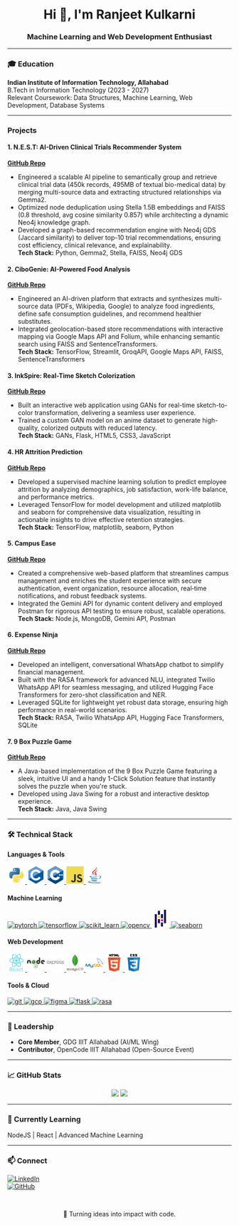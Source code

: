 <div align="center">
  <h1>Hi 👋, I'm Ranjeet Kulkarni</h1>
  <h3>Machine Learning and Web Development Enthusiast</h3>
</div>

---

### 🎓 Education
**Indian Institute of Information Technology, Allahabad**  
B.Tech in Information Technology (2023 - 2027)  
Relevant Coursework: Data Structures, Machine Learning, Web Development, Database Systems

---

###  Projects

#### 1. **N.E.S.T: AI-Driven Clinical Trials Recommender System**  
**[GitHub Repo](https://github.com/rndastech/Clinical-Trial-Recommender)** 
- Engineered a scalable AI pipeline to semantically group and retrieve clinical trial data (450k records, 495MB of textual bio-medical data) by merging multi-source data and extracting structured relationships via Gemma2.  
- Optimized node deduplication using Stella 1.5B embeddings and FAISS (0.8 threshold, avg cosine similarity 0.857) while architecting a dynamic Neo4j knowledge graph.  
- Developed a graph-based recommendation engine with Neo4j GDS (Jaccard similarity) to deliver top-10 trial recommendations, ensuring cost efficiency, clinical relevance, and explainability.  
**Tech Stack:** Python, Gemma2, Stella, FAISS, Neo4j GDS

#### 2. **CiboGenie: AI-Powered Food Analysis**  
**[GitHub Repo](https://github.com/ranjeetkulkarni/CiboGenie)** 
- Engineered an AI-driven platform that extracts and synthesizes multi-source data (PDFs, Wikipedia, Google) to analyze food ingredients, define safe consumption guidelines, and recommend healthier substitutes.  
- Integrated geolocation-based store recommendations with interactive mapping via Google Maps API and Folium, while enhancing semantic search using FAISS and SentenceTransformers.  
**Tech Stack:** TensorFlow, Streamlit, GroqAPI, Google Maps API, FAISS, SentenceTransformers

#### 3. **InkSpire: Real-Time Sketch Colorization**  
**[GitHub Repo](https://github.com/ranjeetkulkarni/InkSpire)** 
- Built an interactive web application using GANs for real-time sketch-to-color transformation, delivering a seamless user experience.  
- Trained a custom GAN model on an anime dataset to generate high-quality, colorized outputs with reduced latency.  
**Tech Stack:** GANs, Flask, HTML5, CSS3, JavaScript

#### 4. **HR Attrition Prediction**  
**[GitHub Repo](https://github.com/ranjeetkulkarni/HR_Attrition)** 
- Developed a supervised machine learning solution to predict employee attrition by analyzing demographics, job satisfaction, work-life balance, and performance metrics.  
- Leveraged TensorFlow for model development and utilized matplotlib and seaborn for comprehensive data visualization, resulting in actionable insights to drive effective retention strategies.  
**Tech Stack:** TensorFlow, matplotlib, seaborn, Python

#### 5. **Campus Ease**  
**[GitHub Repo](https://github.com/ranjeetkulkarni/Campus-Ease)** 
- Created a comprehensive web-based platform that streamlines campus management and enriches the student experience with secure authentication, event organization, resource allocation, real‑time notifications, and robust feedback systems.  
- Integrated the Gemini API for dynamic content delivery and employed Postman for rigorous API testing to ensure robust, scalable operations.  
**Tech Stack:** Node.js, MongoDB, Gemini API, Postman

#### 6. **Expense Ninja**  
**[GitHub Repo](https://github.com/ranjeetkulkarni/ExpenseNinja)** 
- Developed an intelligent, conversational WhatsApp chatbot to simplify financial management.  
- Built with the RASA framework for advanced NLU, integrated Twilio WhatsApp API for seamless messaging, and utilized Hugging Face Transformers for zero-shot classification and NER.  
- Leveraged SQLite for lightweight yet robust data storage, ensuring high performance in real-world scenarios.  
**Tech Stack:** RASA, Twilio WhatsApp API, Hugging Face Transformers, SQLite

#### 7. **9 Box Puzzle Game**  
**[GitHub Repo](https://github.com/ranjeetkulkarni/9-box-puzzle)** 
- A Java-based implementation of the 9 Box Puzzle Game featuring a sleek, intuitive UI and a handy 1-Click Solution feature that instantly solves the puzzle when you're stuck.  
- Developed using Java Swing for a robust and interactive desktop experience.  
**Tech Stack:** Java, Java Swing

---

### 🛠 Technical Stack

#### Languages & Tools
<p align="left">
  <a href="https://www.python.org" target="_blank" rel="noreferrer">
    <img src="https://raw.githubusercontent.com/devicons/devicon/master/icons/python/python-original.svg" alt="python" width="40" height="40"/>
  </a>
  <a href="https://www.cprogramming.com/" target="_blank" rel="noreferrer">
    <img src="https://raw.githubusercontent.com/devicons/devicon/master/icons/c/c-original.svg" alt="c" width="40" height="40"/>
  </a>
  <a href="https://www.w3schools.com/cpp/" target="_blank" rel="noreferrer">
    <img src="https://raw.githubusercontent.com/devicons/devicon/master/icons/cplusplus/cplusplus-original.svg" alt="cplusplus" width="40" height="40"/>
  </a>
  <a href="https://developer.mozilla.org/en-US/docs/Web/JavaScript" target="_blank" rel="noreferrer">
    <img src="https://raw.githubusercontent.com/devicons/devicon/master/icons/javascript/javascript-original.svg" alt="javascript" width="40" height="40"/>
  </a>
  <a href="https://www.java.com" target="_blank" rel="noreferrer">
    <img src="https://raw.githubusercontent.com/devicons/devicon/master/icons/java/java-original.svg" alt="java" width="40" height="40"/>
  </a>
</p>

#### Machine Learning
<p align="left">
  <a href="https://pytorch.org/" target="_blank" rel="noreferrer">
    <img src="https://www.vectorlogo.zone/logos/pytorch/pytorch-icon.svg" alt="pytorch" width="40" height="40"/>
  </a>
  <a href="https://www.tensorflow.org" target="_blank" rel="noreferrer">
    <img src="https://www.vectorlogo.zone/logos/tensorflow/tensorflow-icon.svg" alt="tensorflow" width="40" height="40"/>
  </a>
  <a href="https://scikit-learn.org/" target="_blank" rel="noreferrer">
    <img src="https://upload.wikimedia.org/wikipedia/commons/0/05/Scikit_learn_logo_small.svg" alt="scikit_learn" width="40" height="40"/>
  </a>
  <a href="https://opencv.org/" target="_blank" rel="noreferrer">
    <img src="https://www.vectorlogo.zone/logos/opencv/opencv-icon.svg" alt="opencv" width="40" height="40"/>
  </a>
  <a href="https://pandas.pydata.org/" target="_blank" rel="noreferrer">
    <img src="https://raw.githubusercontent.com/devicons/devicon/2ae2a900d2f041da66e950e4d48052658d850630/icons/pandas/pandas-original.svg" alt="pandas" width="40" height="40"/>
  </a>
  <a href="https://seaborn.pydata.org/" target="_blank" rel="noreferrer">
    <img src="https://seaborn.pydata.org/_images/logo-mark-lightbg.svg" alt="seaborn" width="40" height="40"/>
  </a>
</p>

#### Web Development
<p align="left">
  <a href="https://reactjs.org/" target="_blank" rel="noreferrer">
    <img src="https://raw.githubusercontent.com/devicons/devicon/master/icons/react/react-original-wordmark.svg" alt="react" width="40" height="40"/>
  </a>
  <a href="https://nodejs.org" target="_blank" rel="noreferrer">
    <img src="https://raw.githubusercontent.com/devicons/devicon/master/icons/nodejs/nodejs-original-wordmark.svg" alt="nodejs" width="40" height="40"/>
  </a>
  <a href="https://expressjs.com" target="_blank" rel="noreferrer">
    <img src="https://raw.githubusercontent.com/devicons/devicon/master/icons/express/express-original-wordmark.svg" alt="express" width="40" height="40"/>
  </a>
  <a href="https://www.mongodb.com/" target="_blank" rel="noreferrer">
    <img src="https://raw.githubusercontent.com/devicons/devicon/master/icons/mongodb/mongodb-original-wordmark.svg" alt="mongodb" width="40" height="40"/>
  </a>
  <a href="https://www.mysql.com/" target="_blank" rel="noreferrer">
    <img src="https://raw.githubusercontent.com/devicons/devicon/master/icons/mysql/mysql-original-wordmark.svg" alt="mysql" width="40" height="40"/>
  </a>
  <a href="https://www.w3.org/html/" target="_blank" rel="noreferrer">
    <img src="https://raw.githubusercontent.com/devicons/devicon/master/icons/html5/html5-original-wordmark.svg" alt="html5" width="40" height="40"/>
  </a>
  <a href="https://www.w3schools.com/css/" target="_blank" rel="noreferrer">
    <img src="https://raw.githubusercontent.com/devicons/devicon/master/icons/css3/css3-original-wordmark.svg" alt="css3" width="40" height="40"/>
  </a>
</p>

#### Tools & Cloud
<p align="left">
  <a href="https://git-scm.com/" target="_blank" rel="noreferrer">
    <img src="https://www.vectorlogo.zone/logos/git-scm/git-scm-icon.svg" alt="git" width="40" height="40"/>
  </a>
  <a href="https://cloud.google.com" target="_blank" rel="noreferrer">
    <img src="https://www.vectorlogo.zone/logos/google_cloud/google_cloud-icon.svg" alt="gcp" width="40" height="40"/>
  </a>
  <a href="https://www.figma.com/" target="_blank" rel="noreferrer">
    <img src="https://www.vectorlogo.zone/logos/figma/figma-icon.svg" alt="figma" width="40" height="40"/>
  </a>
  <a href="https://flask.palletsprojects.com/" target="_blank" rel="noreferrer">
    <img src="https://www.vectorlogo.zone/logos/pocoo_flask/pocoo_flask-icon.svg" alt="flask" width="40" height="40"/>
  </a>
  <a href="https://rasa.com/" target="_blank" rel="noreferrer">
    <img src="https://avatars.githubusercontent.com/u/51808592?s=200&v=4" alt="rasa" width="40" height="40"/>
  </a>
</p>

---

### 🌟 Leadership
- **Core Member**, GDG IIIT Allahabad (AI/ML Wing)  
- **Contributor**, OpenCode IIIT Allahabad (Open-Source Event)

---

### 📈 GitHub Stats
<p align="center">
  <img src="https://github-readme-stats.vercel.app/api?username=ranjeetkulkarni&show_icons=true&theme=algolia&hide_border=true" width="48%"/>
  <img src="https://github-readme-streak-stats.herokuapp.com/?user=ranjeetkulkarni&theme=algolia&hide_border=true" width="48%"/>
</p>

---

### 🌱 Currently Learning
NodeJS | React | Advanced Machine Learning

---

### 📫 Connect
[![LinkedIn](https://img.shields.io/badge/LinkedIn-Connect-%230A66C2?logo=linkedin)](https://www.linkedin.com/in/ranjeet-kulkarni-b2361627a/)  
[![GitHub](https://img.shields.io/badge/GitHub-Follow-%23181717?logo=github)](https://github.com/ranjeetkulkarni)

<div align="center">
  <br/>
  <p>🚀 Turning ideas into impact with code.</p>
</div>
